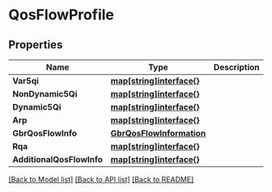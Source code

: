 # QosFlowProfile

## Properties
Name | Type | Description | Notes
------------ | ------------- | ------------- | -------------
**Var5qi** | [**map[string]interface{}**](object.md) |  | 
**NonDynamic5Qi** | [**map[string]interface{}**](object.md) |  | [optional] 
**Dynamic5Qi** | [**map[string]interface{}**](object.md) |  | [optional] 
**Arp** | [**map[string]interface{}**](object.md) |  | [optional] 
**GbrQosFlowInfo** | [**GbrQosFlowInformation**](GbrQosFlowInformation.md) |  | [optional] 
**Rqa** | [**map[string]interface{}**](object.md) |  | [optional] 
**AdditionalQosFlowInfo** | [**map[string]interface{}**](object.md) |  | [optional] 

[[Back to Model list]](../README.md#documentation-for-models) [[Back to API list]](../README.md#documentation-for-api-endpoints) [[Back to README]](../README.md)



